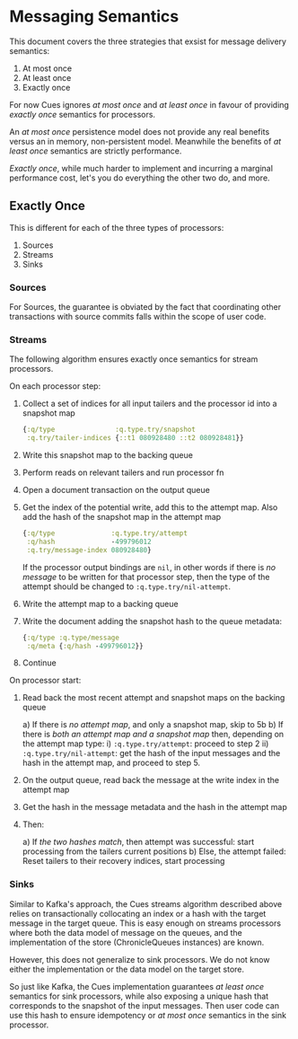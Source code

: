
# Messaging Semantics

This document covers the three strategies that exsist for message
delivery semantics:

1. At most once
2. At least once
3. Exactly once

For now Cues ignores _at most once_ and _at least once_ in favour of
providing _exactly once_ semantics for processors.

An _at most once_ persistence model does not provide any real benefits
versus an in memory, non-persistent model. Meanwhile the benefits of
_at least once_ semantics are strictly performance.

_Exactly once_, while much harder to implement and incurring a
marginal performance cost, let's you do everything the other two do,
and more.

## Exactly Once

This is different for each of the three types of processors:

1. Sources
2. Streams
3. Sinks

### Sources

For Sources, the guarantee is obviated by the fact that coordinating
other transactions with source commits falls within the scope of user
code.

### Streams

The following algorithm ensures exactly once semantics for stream
processors.

On each processor step:

1. Collect a set of indices for all input tailers and the processor id
   into a snapshot map

   ```clj
   {:q/type               :q.type.try/snapshot
    :q.try/tailer-indices {::t1 080928480 ::t2 080928481}}
   ```
2. Write this snapshot map to the backing queue

3. Perform reads on relevant tailers and run processor fn

5. Open a document transaction on the output queue

6. Get the index of the potential write, add this to the attempt
   map. Also add the hash of the snapshot map in the attempt map

   ```clj
   {:q/type              :q.type.try/attempt
    :q/hash              -499796012
    :q.try/message-index 080928480}
   ```

   If the processor output bindings are `nil`, in other words if there
   is _no message_ to be written for that processor step, then the
   type of the attempt should be changed to `:q.type.try/nil-attempt`.

7. Write the attempt map to a backing queue

8. Write the document adding the snapshot hash to the queue metadata:

   ```clj
   {:q/type :q.type/message
    :q/meta {:q/hash -499796012}}
   ```

8. Continue

On processor start:

1. Read back the most recent attempt and snapshot maps on the backing
   queue

   a) If there is _no attempt map_, and only a snapshot map, skip to 5b
   b) If there is _both an attempt map and a snapshot map_ then,
      depending on the attempt map type:
      i)  `:q.type.try/attempt`: proceed to step 2
      ii) `:q.type.try/nil-attempt`: get the hash of the input
          messages and the hash in the attempt map, and proceed to
          step 5. 

2. On the output queue, read back the message at the write index in
   the attempt map

3. Get the hash in the message metadata and the hash in the attempt
   map

5. Then:

   a) If _the two hashes match_, then attempt was successful:
      start processing from the tailers current positions
   b) Else, the attempt failed: Reset tailers to their recovery
      indices, start processing

### Sinks

Similar to Kafka's approach, the Cues streams algorithm described
above relies on transactionally collocating an index or a hash with
the target message in the target queue. This is easy enough on streams
processors where both the data model of message on the queues, and the
implementation of the store (ChronicleQueues instances) are known.

However, this does not generalize to sink processors. We do not know
either the implementation or the data model on the target store.

So just like Kafka, the Cues implementation guarantees _at least once_
semantics for sink processors, while also exposing a unique hash that
corresponds to the snapshot of the input messages. Then user code can
use this hash to ensure idempotency or _at most once_ semantics in the
sink processor.
